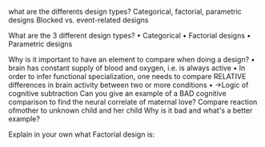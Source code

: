 what are the differents design types?
	Categorical, factorial, parametric designs
	 Blocked vs. event-related designs

What are the 3 different design types?
	• Categorical 
	• Factorial designs 
	• Parametric designs


Why is it important to have an element to compare when doing a design?
	• brain has constant supply of blood and oxygen, i.e. is always active
	• In order to infer functional specialization, one needs to compare RELATIVE differences in brain activity between two or more conditions 
	• ->Logic of cognitive subtraction
Can you give an example of a BAD cognitive comparison to find the neural correlate of maternal love?
	Compare reaction ofmother to unknown child and her child
Why is it bad and what's a better example?


Explain in your own what Factorial design is:
	
